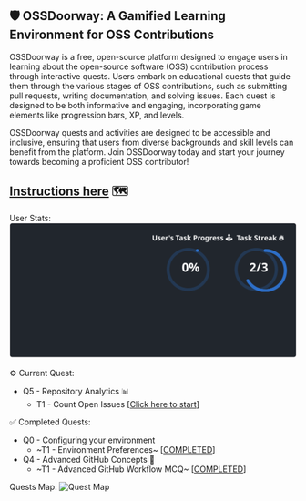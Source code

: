 ## 🛡️ OSSDoorway: A Gamified Learning Environment for OSS Contributions

OSSDoorway is a free, open-source platform designed to engage users in learning about the open-source software (OSS) contribution process through interactive quests. Users embark on educational quests that guide them through the various stages of OSS contributions, such as submitting pull requests, writing documentation, and solving issues. Each quest is designed to be both informative and engaging, incorporating game elements like progression bars, XP, and levels.

OSSDoorway quests and activities are designed to be accessible and inclusive, ensuring that users from diverse backgrounds and skill levels can benefit from the platform. Join OSSDoorway today and start your journey towards becoming a proficient OSS contributor!

**[Instructions here](https://github.com/caiton1/OSS-Doorway/blob/main/instructions.md)** 🗺️
---

User Stats:<br>
  ![User Draft Stats](/userCards/draft-1752699076457.svg?)

⚙️ Current Quest: 
  - Q5 - Repository Analytics 📊
    - T1 - Count Open Issues [[Click here to start](https://github.com/OSS-Doorway-Dev/MisanEtchie-quest-sequence-oss-doorway/issues/3)]

✅ Completed Quests: 
  - Q0 - Configuring your environment
    - ~T1 - Environment Preferences~ [[COMPLETED](https://github.com/OSS-Doorway-Dev/MisanEtchie-quest-sequence-oss-doorway/issues/1)]
  - Q4 - Advanced GitHub Concepts 🧠
    - ~T1 - Advanced GitHub Workflow MCQ~ [[COMPLETED](https://github.com/OSS-Doorway-Dev/MisanEtchie-quest-sequence-oss-doorway/issues/2)]

Quests Map:
 ![Quest Map](https://raw.githubusercontent.com/caiton1/OSS-Doorway/main/map/Q5T1.png)